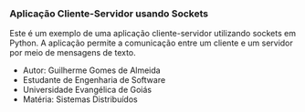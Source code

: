### Aplicação Cliente-Servidor usando Sockets

Este é um exemplo de uma aplicação cliente-servidor utilizando sockets em Python. A aplicação permite a comunicação entre um cliente e um servidor por meio de mensagens de texto.

- Autor: Guilherme Gomes de Almeida
- Estudante de Engenharia de Software
- Universidade Evangélica de Goiás
- Matéria: Sistemas Distribuídos
